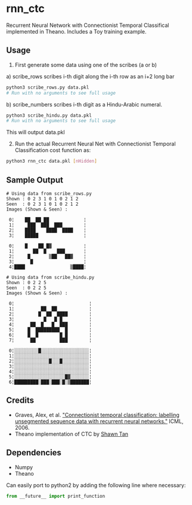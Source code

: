 # rnn_ctc

Recurrent Neural Network with Connectionist Temporal Classifical implemented in Theano. Includes a Toy training example.

## Usage

1) First generate some data using one of the scribes (a or b)

a) scribe_rows scribes i-th digit along the i-th row as an i+2 long bar  
```sh
python3 scribe_rows.py data.pkl
# Run with no arguments to see full usage
```

b) scribe_numbers scribes i-th digit as a Hindu-Arabic numeral.   
```sh
python3 scribe_hindu.py data.pkl
# Run with no arguments to see full usage
```
This will output data.pkl

2) Run the actual Recurrent Neural Net with Connectionist Temporal Classification cost function as:
```sh
python3 rnn_ctc data.pkl [nHidden]
```

## Sample Output
```
# Using data from scribe_rows.py
Shown : 0 2 3 1 0 1 0 2 1 2   
Seen  : 0 2 3 1 0 1 0 2 1 2   
Images (Shown & Seen) : 

 0¦    ██  ██ ██             ¦  
 1¦     ███  ███  ███        ¦  
 2¦    ████    ████  ████    ¦  
 3¦    █████                 ¦  

 0¦    █    ██ █▓            ¦  
 1¦       ██  █    ███       ¦  
 2¦     █       ▒██   ██▓    ¦  
 3¦      █                   ¦  
 4¦████                 ▒████¦  

# Using data from scribe_hindu.py
Shown : 0 2 2 5 
Seen  : 0 2 2 5 
Images (Shown & Seen) : 

 0¦                            ¦
 1¦          ██  ██            ¦
 2¦         █  ██  ████        ¦
 3¦           █   █ █          ¦
 4¦      ██  █   █  ███        ¦
 5¦     █  █████████  █        ¦
 6¦     █  █        █ █        ¦
 7¦      ██         ███        ¦
 
 0¦░░░░░░░░░█░░░░░░░░░░░░░░░░░░¦
 1¦░░░░░░░░░░░░░░░░░░░░░░░░░░░░¦
 2¦░░░░░░░░░░░░░█░░░█░░░░░░░░░░¦
 3¦░░░░░░░░░░░░░░░░░░░░░░░░░░░░¦
 4¦░░░░░░░░░░░░░░░░░░░░░░░░░░░░¦
 5¦░░░░░░░░░░░░░░░░░░░█▓░░░░░░░¦
 6¦█████████░███░███░█░▒███████¦

```

## Credits
* Graves, Alex, et al. ["Connectionist temporal classification: labelling unsegmented sequence data with recurrent neural networks."](http://machinelearning.wustl.edu/mlpapers/paper_files/icml2006_GravesFGS06.pdf) ICML, 2006.
* Theano implementation of CTC by [Shawn Tan](https://github.com/shawntan/rnn-experiment/)

## Dependencies
* Numpy
* Theano

Can easily port to python2 by adding the following line where necessary:
``` python
from __future__ import print_function
```
